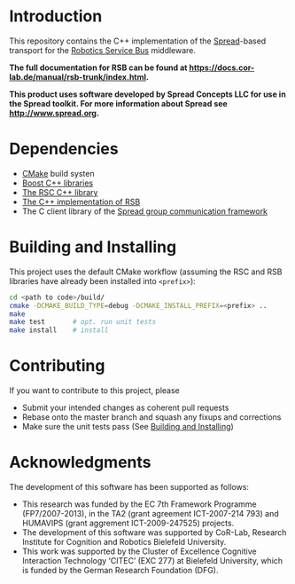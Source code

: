 # Introduction #

This repository contains the C++ implementation of the [Spread](https://www.spread.org)-based transport for the [Robotics Service Bus](https://github.com/open-rsx) middleware.

**The full documentation for RSB can be found at <https://docs.cor-lab.de/manual/rsb-trunk/index.html>.**

**This product uses software developed by Spread Concepts LLC for use in the Spread toolkit. For more information about Spread see <http://www.spread.org>.**

# Dependencies #

- [CMake](https://cmake.org/) build systen
- [Boost C++ libraries](https://www.boost.org/)
- [The RSC C++ library](https://github.com/open-rsx/rsc)
- [The C++ implementation of RSB](https://github.com/open-rsx/rsb-cpp)
- The C client library of the [Spread group communication framework](https://www.spread.org)

# Building and Installing #

This project uses the default CMake workflow (assuming the RSC and RSB libraries have already been installed into `<prefix>`):

```sh
cd <path to code>/build/
cmake -DCMAKE_BUILD_TYPE=debug -DCMAKE_INSTALL_PREFIX=<prefix> ..
make
make test       # opt. run unit tests
make install    # install
```

<!-- To generate a coverage report chose `coverage` as CMake build type and do -->
<!--  -->
<!-- ```sh -->
<!-- make -->
<!-- make test -->
<!-- make coverage -->
<!-- ``` -->

# Contributing #

If you want to contribute to this project, please

- Submit your intended changes as coherent pull requests
- Rebase onto the master branch and squash any fixups and corrections
- Make sure the unit tests pass (See [Building and Installing](#building-and-installing))

# Acknowledgments #

The development of this software has been supported as follows:

- This research was funded by the EC 7th Framework Programme (FP7/2007-2013), in the TA2 (grant agreement ICT-2007-214 793) and HUMAVIPS (grant aggrement ICT-2009-247525) projects.
- The development of this software was supported by CoR-Lab, Research Institute for Cognition and Robotics Bielefeld University.
- This work was supported by the Cluster of Excellence Cognitive Interaction Technology ‘CITEC’ (EXC 277) at Bielefeld University, which is funded by the German Research Foundation (DFG).
